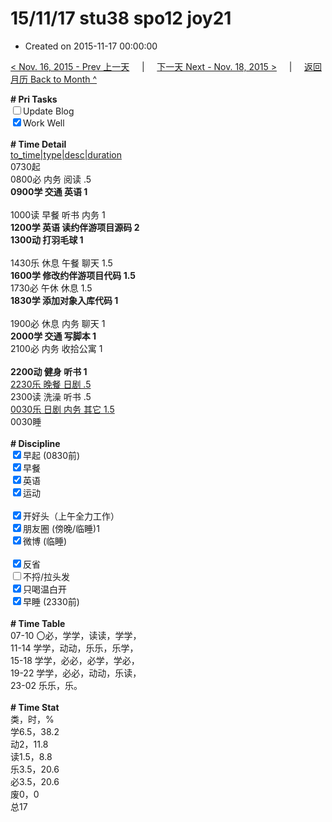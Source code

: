 # 15/11/17 stu38 spo12 joy21

- Created on 2015-11-17 00:00:00

[< Nov. 16, 2015 - Prev 上一天](/_archived/lifelogs/2015/11/d16.md) &nbsp; &nbsp; | &nbsp; &nbsp; [下一天 Next - Nov. 18, 2015 >](/_archived/lifelogs/2015/11/d18.md) &nbsp; &nbsp; |  &nbsp; &nbsp; [返回月历 Back to Month ^](/_archived/lifelogs/2015/11/index.md)
<br/><div><b># Pri Tasks</b></div><div><input type="checkbox"/>Update Blog</div><div><input checked="true" type="checkbox"/>Work Well</div><div><br/></div><div><b># Time Detail</b></div><div><u>to_time|type|desc|duration</u></div><div>0730起</div><div>0800必 内务 阅读 .5</div><div><b>0900学 交通 英语 1</b></div><div><br/></div><div>1000读 早餐 听书 内务 1</div><div><b>1200学 英语 读约伴游项目源码 2</b></div><div><b>1300动 打羽毛球 1</b></div><div><br/></div><div>1430乐 休息 午餐 聊天 1.5</div><div><b>1600学 修改约伴游项目代码 1.5</b></div><div>1730必 午休 休息 1.5</div><div><b>1830学 添加对象入库代码 1</b></div><div><br/></div><div>1900必 休息 内务 聊天 1</div><div><b>2000学 交通 写脚本 1</b></div><div>2100必 内务 收拾公寓 1</div><div><br/></div><div><b>2200动 健身 听书 1</b></div><div><u>2230乐 晚餐 日剧 .5</u></div><div>2300读 洗澡 听书 .5</div><div><u>0030乐 日剧 内务 其它 1.5</u></div><div>0030睡</div><div><br/></div><div><b># Discipline</b></div><div><input checked="true" type="checkbox"/>早起 (0830前)</div><div><input checked="true" type="checkbox"/>早餐</div><div><input checked="true" type="checkbox"/>英语</div><div><input checked="true" type="checkbox"/>运动</div><div><br/></div><div><input checked="true" type="checkbox"/>开好头（上午全力工作）</div><div><input checked="true" type="checkbox"/>朋友圈 (傍晚/临睡)1</div><div><input checked="true" type="checkbox"/>微博 (临睡)</div><div><br/></div><div><input checked="true" type="checkbox"/>反省</div><div><input type="checkbox"/>不捋/拉头发</div><div><input checked="true" type="checkbox"/>只喝温白开</div><div><input checked="true" type="checkbox"/>早睡 (2330前)</div><div><br/></div><div><b># Time Table</b></div><div>07-10 〇必，学学，读读，学学，</div><div>11-14 学学，动动，乐乐，乐学，</div><div>15-18 学学，必必，必学，学必，</div><div>19-22 学学，必必，动动，乐读，</div><div>23-02 乐乐，乐。</div><div><br/></div><div><b># Time Stat</b></div><div>类，时，%</div><div>学6.5，38.2</div><div>动2，11.8</div><div>读1.5，8.8</div><div>乐3.5，20.6</div><div>必3.5，20.6</div><div>废0，0</div><div>总17</div>
